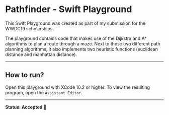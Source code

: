 # Pathfinder - Swift Playground

This Swift Playground was created as part of my submission for the WWDC19 scholarships.

The playground contains code that makes use of the Dijkstra and A* algorithms to plan a route through a maze. Next to these two different path planning algorithms, it also implements two heuristic functions (euclidean distance and manhattan distance).

---
## How to run?
Open this playground with XCode 10.2 or higher. To view the resulting program, open the `Assistant Editor`.

---
**Status: Accepted 🎉**
